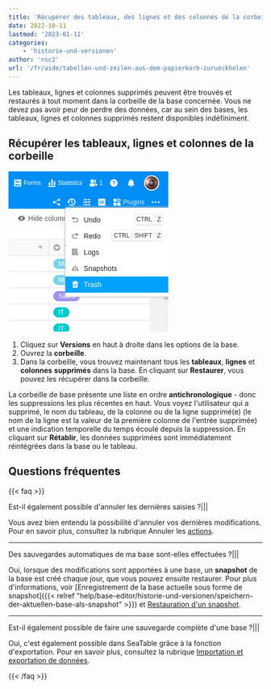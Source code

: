 ```yaml
---
title: 'Récupérer des tableaux, des lignes et des colonnes de la corbeille'
date: 2022-10-11
lastmod: '2023-01-11'
categories:
    - 'historie-und-versionen'
author: 'nsc2'
url: '/fr/aide/tabellen-und-zeilen-aus-dem-papierkorb-zurueckholen'
---
```


Les tableaux, lignes et colonnes supprimés peuvent être trouvés et restaurés à tout moment dans la corbeille de la base concernée. Vous ne devez pas avoir peur de perdre des données, car au sein des bases, les tableaux, lignes et colonnes supprimés restent disponibles indéfiniment.

## Récupérer les tableaux, lignes et colonnes de la corbeille

![](images/Screenshot-from-2022-10-27-12-04-15.png)

1. Cliquez sur **Versions** en haut à droite dans les options de la base.
2. Ouvrez la **corbeille**.
3. Dans la corbeille, vous trouvez maintenant tous les **tableaux**, **lignes** et **colonnes** **supprimés** dans la base. En cliquant sur **Restaurer**, vous pouvez les récupérer dans la corbeille.

La corbeille de base présente une liste en ordre **antichronologique** - donc les suppressions les plus récentes en haut. Vous voyez l'utilisateur qui a supprimé, le nom du tableau, de la colonne ou de la ligne supprimé(e) (le nom de la ligne est la valeur de la première colonne de l'entrée supprimée) et une indication temporelle du temps écoulé depuis la suppression. En cliquant sur **Rétablir**, les données supprimées sont immédiatement réintégrées dans la base ou le tableau.

## Questions fréquentes

{{< faq >}}

Est-il également possible d'annuler les dernières saisies ?|||

Vous avez bien entendu la possibilité d'annuler vos dernières modifications. Pour en savoir plus, consultez la rubrique Annuler les [actions](https://seatable.io/fr/docs/historie-und-versionen/aktionen-rueckgaengig-machen/).

---

Des sauvegardes automatiques de ma base sont-elles effectuées ?|||

Oui, lorsque des modifications sont apportées à une base, un **snapshot** de la base est créé chaque jour, que vous pouvez ensuite restaurer. Pour plus d'informations, voir [Enregistrement de la base actuelle sous forme de snapshot]({{< relref "help/base-editor/historie-und-versionen/speichern-der-aktuellen-base-als-snapshot" >}}) et [Restauration d'un snapshot](https://seatable.io/fr/docs/historie-und-versionen/wiederherstellung-eines-snapshots/).

---

Est-il également possible de faire une sauvegarde complète d'une base ?|||

Oui, c'est également possible dans SeaTable grâce à la fonction d'exportation. Pour en savoir plus, consultez la rubrique [Importation et exportation de données](https://seatable.io/fr/docs/seatable-nutzen/datenimport-und-export/).

{{< /faq >}}

